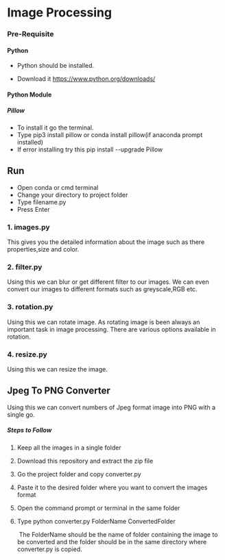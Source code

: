 # Image Processing 

### Pre-Requisite

#### Python

- Python should be installed.

- Download it  https://www.python.org/downloads/

#### Python Module

##### 	Pillow

- To install it go the terminal.
- Type pip3 install pillow or conda install pillow(if anaconda prompt installed)
- If error installing try this pip install --upgrade Pillow

## Run

- Open conda or cmd terminal
- Change your directory to project folder
- Type filename.py 
- Press Enter



### 1. images.py

This gives you the detailed information about the image such as there properties,size and color.

### 2. filter.py

Using this we can blur or get different filter to our images. We can even convert our images to different formats such as greyscale,RGB etc.

### 3. rotation.py

Using this we can rotate image. As rotating image is been always an important task in image processing. There are various options available in rotation. 

### 4. resize.py

Using this we can resize the image.

## Jpeg To PNG Converter

Using this we can convert numbers of Jpeg format image into PNG with a single go. 

##### 	Steps to Follow

1. Keep all the images in a single folder

2. Download this repository and extract the zip file

3. Go the project folder and copy converter.py

4. Paste it to the desired folder where you want to convert the images format

5. Open the command prompt or terminal in the same folder

6. Type python converter.py FolderName  ConvertedFolder

   ​ The FolderName should be the name of folder containing the image to be converted and the folder should be in the same directory where converter.py is copied.


